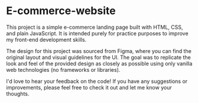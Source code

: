 # E-commerce-website
This project is a simple e-commerce landing page built with HTML, CSS, and plain JavaScript. It is intended purely for practice purposes to improve my front-end development skills.

The design for this project was sourced from Figma, where you can find the original layout and visual guidelines for the UI. The goal was to replicate the look and feel of the provided design as closely as possible using only vanilla web technologies (no frameworks or libraries).

I'd love to hear your feedback on the code! If you have any suggestions or improvements, please feel free to check it out and let me know your thoughts.

